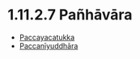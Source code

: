 # 1.11.2.7 Pañhāvāra

* [Paccayacatukka](1.11.2.7/Paccayacatukka.md)
* [Paccanīyuddhāra](1.11.2.7/Paccaniyuddhara.md)
